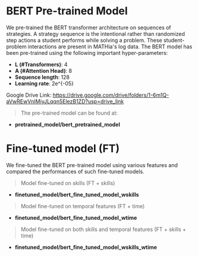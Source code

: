 # BERT Pre-trained Model

We pre-trained the BERT transformer architecture on sequences of strategies. A strategy sequence is the intentional rather than randomized step actions a student performs while solving a problem. These student-problem interactions are present in MATHia's log data. The BERT model has been pre-trained using the following important hyper-parameters:
-  __L (#Transformers)__: 4
- __A (#Attention Head)__: 8
- __Sequence length__: 128
- __Learning rate__: 2e^{-05}

Google Drive Link: https://drive.google.com/drive/folders/1-6m1Q-aVwREwVnIMiyJLqqn5ElezB1ZD?usp=drive_link

> The pre-trained model can be found at:
- __pretrained_model/bert_pretrained_model__

# Fine-tuned model (FT)

We fine-tuned the BERT pre-trained model using various features and compared the performances of such fine-tuned models.

> Model fine-tuned on skills (FT + skills)
- __finetuned_model/bert_fine_tuned_model_wskills__

>  Model fine-tuned on temporal features (FT + time)
- __finetuned_model/bert_fine_tuned_model_wtime__

> Model fine-tuned on both skills and temporal features (FT + skills + time)
- __finetuned_model/bert_fine_tuned_model_wskills_wtime__
